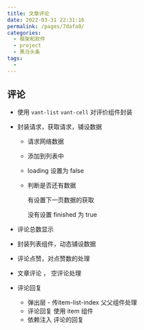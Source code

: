 ```yaml
---
title: 文章评论
date: 2022-03-31 22:31:16
permalink: /pages/7dafa0/
categories:
  - 框架和软件
  - project
  - 黑马头条
tags:
  - 
---
```

## 评论

- 使用 `vant-list` `vant-cell` 对评价组件封装

- 封装请求，获取请求，铺设数据

  - 请求网络数据

  - 添加到列表中

  - loading 设置为 false

  - 判断是否还有数据

    有设置下一页数据的获取

    没有设置 finished 为 true

- 评论总数显示

- 封装列表组件，动态铺设数据

- 评论点赞，对点赞数的处理

- 文章评论 ， 空评论处理

- 评论回复

  - 弹出层 - 传item-list-index 父父组件处理
  - 评论回复 使用 item 组件
  - 依赖注入 评论的回复

